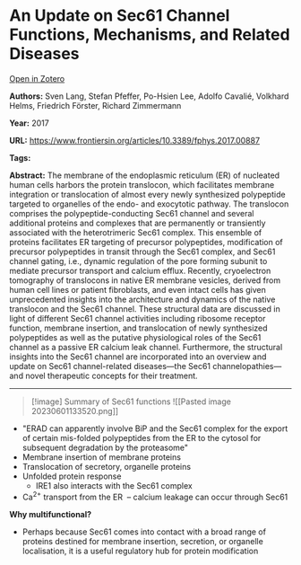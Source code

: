 # An Update on Sec61 Channel Functions, Mechanisms, and Related Diseases
[Open in Zotero](zotero://select/items/@LangEtAl_2017)

**Authors:** Sven Lang, Stefan Pfeffer, Po-Hsien Lee, Adolfo Cavalié, Volkhard Helms, Friedrich Förster, Richard Zimmermann

**Year:** 2017

**URL:** https://www.frontiersin.org/articles/10.3389/fphys.2017.00887

**Tags:**

**Abstract:** The membrane of the endoplasmic reticulum (ER) of nucleated human cells harbors the protein translocon, which facilitates membrane integration or translocation of almost every newly synthesized polypeptide targeted to organelles of the endo- and exocytotic pathway. The translocon comprises the polypeptide-conducting Sec61 channel and several additional proteins and complexes that are permanently or transiently associated with the heterotrimeric Sec61 complex. This ensemble of proteins facilitates ER targeting of precursor polypeptides, modification of precursor polypeptides in transit through the Sec61 complex, and Sec61 channel gating, i.e., dynamic regulation of the pore forming subunit to mediate precursor transport and calcium efflux. Recently, cryoelectron tomography of translocons in native ER membrane vesicles, derived from human cell lines or patient fibroblasts, and even intact cells has given unprecedented insights into the architecture and dynamics of the native translocon and the Sec61 channel. These structural data are discussed in light of different Sec61 channel activities including ribosome receptor function, membrane insertion, and translocation of newly synthesized polypeptides as well as the putative physiological roles of the Sec61 channel as a passive ER calcium leak channel. Furthermore, the structural insights into the Sec61 channel are incorporated into an overview and update on Sec61 channel-related diseases—the Sec61 channelopathies—and novel therapeutic concepts for their treatment.

---

> [!image] Summary of Sec61 functions 
> ![[Pasted image 20230601133520.png]]

- "ERAD can apparently involve BiP and the Sec61 complex for the export of certain mis-folded polypeptides from the ER to the cytosol for subsequent degradation by the proteasome"
- Membrane insertion of membrane proteins
- Translocation of secretory, organelle proteins  
- Unfolded protein response 
	- IRE1 also interacts with the Sec61 complex
- Ca<sup>2+</sup> transport from the ER  – calcium leakage can occur through Sec61 

**Why multifunctional?**
- Perhaps because Sec61 comes into contact with a broad range of proteins destined for membrane insertion, secretion, or organelle localisation, it is a useful regulatory hub for protein modification 